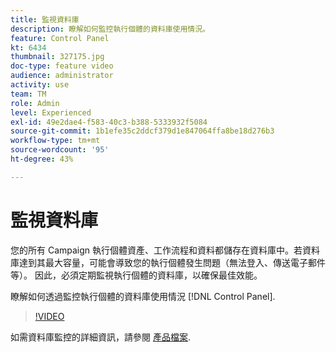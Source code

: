 ```yaml
---
title: 監視資料庫
description: 瞭解如何監控執行個體的資料庫使用情況。
feature: Control Panel
kt: 6434
thumbnail: 327175.jpg
doc-type: feature video
audience: administrator
activity: use
team: TM
role: Admin
level: Experienced
exl-id: 49e2dae4-f583-40c3-b388-5333932f5084
source-git-commit: 1b1efe35c2ddcf379d1e847064ffa8be18d276b3
workflow-type: tm+mt
source-wordcount: '95'
ht-degree: 43%

---
```


# 監視資料庫

您的所有 Campaign 執行個體資產、工作流程和資料都儲存在資料庫中。若資料庫達到其最大容量，可能會導致您的執行個體發生問題（無法登入、傳送電子郵件等）。 因此，必須定期監視執行個體的資料庫，以確保最佳效能。

瞭解如何透過監控執行個體的資料庫使用情況 [!DNL Control Panel].

>[!VIDEO](https://video.tv.adobe.com/v/327175?quality=12&learn=0n)

如需資料庫監控的詳細資訊，請參閱 [產品檔案](https://experienceleague.adobe.com/docs/control-panel/using/performance-monitoring/database-monitoring/database-monitoring.html?lang=en).
